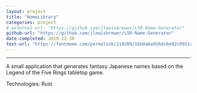 ```yaml
---
layout: project
title: "HomeLibrary"
categories: project
# external-url: "https://github.com/jlewisbrewer/L5R-Name-Generator"
github-url: "https://github.com/jlewisbrewer/L5R-Name-Generator"
date-completed: 2019-12-30
text-url: "https://fontmeme.com/permalink/210209/1bb0abe026dcbe92c0921cac6d631be8.png"
---
```


__________________________________________

A small application that generates fantasy Japanese names based on the Legend of the Five Rings tabletop game.

Technologies: Rust